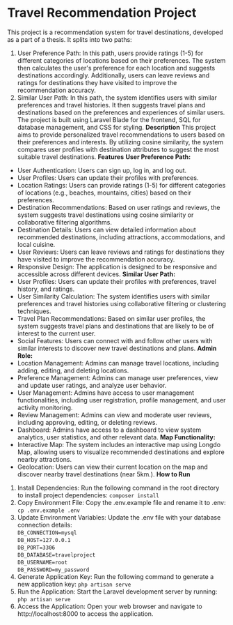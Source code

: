 # Travel Recommendation Project
This project is a recommendation system for travel destinations, developed as a part of a thesis. It splits into two paths:<br>
1. User Preference Path: In this path, users provide ratings (1-5) for different categories of locations based on their preferences. The system then calculates the user's preference for each location and suggests destinations accordingly. Additionally, users can leave reviews and ratings for destinations they have visited to improve the recommendation accuracy.<br>
2. Similar User Path: In this path, the system identifies users with similar preferences and travel histories. It then suggests travel plans and destinations based on the preferences and experiences of similar users.<br>
The project is built using Laravel Blade for the frontend, SQL for database management, and CSS for styling.
**Description**
This project aims to provide personalized travel recommendations to users based on their preferences and interests. By utilizing cosine similarity, the system compares user profiles with destination attributes to suggest the most suitable travel destinations.
**Features**
**User Preference Path:**
- User Authentication: Users can sign up, log in, and log out.
- User Profiles: Users can update their profiles with preferences.
- Location Ratings: Users can provide ratings (1-5) for different categories of locations (e.g., beaches, mountains, cities) based on their preferences.
- Destination Recommendations: Based on user ratings and reviews, the system suggests travel destinations using cosine similarity or collaborative filtering algorithms.
- Destination Details: Users can view detailed information about recommended destinations, including attractions, accommodations, and local cuisine.
- User Reviews: Users can leave reviews and ratings for destinations they have visited to improve the recommendation accuracy.
- Responsive Design: The application is designed to be responsive and accessible across different devices.
**Similar User Path:**
- User Profiles: Users can update their profiles with preferences, travel history, and ratings.
- User Similarity Calculation: The system identifies users with similar preferences and travel histories using collaborative filtering or clustering techniques.
- Travel Plan Recommendations: Based on similar user profiles, the system suggests travel plans and destinations that are likely to be of interest to the current user.
- Social Features: Users can connect with and follow other users with similar interests to discover new travel destinations and plans.
**Admin Role:**
- Location Management: Admins can manage travel locations, including adding, editing, and deleting locations.
- Preference Management: Admins can manage user preferences, view and update user ratings, and analyze user behavior.
- User Management: Admins have access to user management functionalities, including user registration, profile management, and user activity monitoring.
- Review Management: Admins can view and moderate user reviews, including approving, editing, or deleting reviews.
- Dashboard: Admins have access to a dashboard to view system analytics, user statistics, and other relevant data.
**Map Functionality:**
- Interactive Map: The system includes an interactive map using Longdo Map, allowing users to visualize recommended destinations and explore nearby attractions.
- Geolocation: Users can view their current location on the map and discover nearby travel destinations (near 5km.).
**How to Run**
1. Install Dependencies: Run the following command in the root directory to install project dependencies: `composer install`
2. Copy Environment File: Copy the .env.example file and rename it to .env: `cp .env.example .env`
3. Update Environment Variables: Update the .env file with your database connection details:<br>
`DB_CONNECTION=mysql`<br>
`DB_HOST=127.0.0.1`<br>
`DB_PORT=3306`<br>
`DB_DATABASE=travelproject`<br>
`DB_USERNAME=root`<br>
`DB_PASSWORD=my_password`<br>
4. Generate Application Key: Run the following command to generate a new application key: `php artisan serve`
5. Run the Application: Start the Laravel development server by running: `php artisan serve`
6. Access the Application: Open your web browser and navigate to http://localhost:8000 to access the application.
